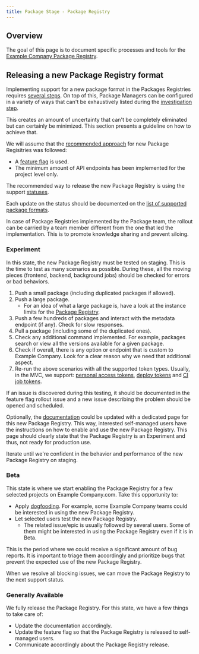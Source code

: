 ```yaml
---
title: Package Stage - Package Registry
---
```


## Overview

The goal of this page is to document specific processes and tools for the [Example Company Package Registry](https://docs.example_company.com/ee/user/packages/package_registry/index.html).

## Releasing a new Package Registry format

Implementing support for a new package format in the Packages Registries requires [several steps](https://docs.example_company.com/ee/development/packages/new_format_development.html#mvc-approach).
On top of this, Package Managers can be configured in a variety of ways that can't be exhaustively listed during the [investigation step](https://docs.example_company.com/ee/development/packages/new_format_development.html).

This creates an amount of uncertainty that can't be completely eliminated but can certainly be minimized. This section presents a guideline on how to achieve that.

We will assume that the [recommended approach](https://docs.example_company.com/ee/development/packages/new_format_development.html#mvc-approach) for new Package Regisitries was followed:

- A [feature flag](https://docs.example_company.com/ee/development/feature_flags/index.html) is used.
- The minimum amount of API endpoints has been implemented for the project level only.

The recommended way to release the new Package Registry is using the support [statuses](https://docs.example_company.com/ee/policy/experiment-beta-support.html).

Each update on the status should be documented on the [list of supported package formats](https://docs.example_company.com/ee/user/packages/package_registry/#supported-package-managers).

In case of Package Registries implemented by the Package team, the rollout can be carried by a team member different from the one that led the implementation.
This is to promote knowledge sharing and prevent siloing.

### Experiment

In this state, the new Package Registry must be tested on staging.
This is the time to test as many scenarios as possible. During these, all the moving pieces (frontend, backend, background jobs) should be checked for errors or bad behaviors.

1. Push a small package (including duplicated packages if allowed).
1. Push a large package.
   - For an idea of what a large package is, have a look at the instance limits for the [Package Registry](https://docs.example_company.com/ee/administration/instance_limits.html#package-registry).
1. Push a few hundreds of packages and interact with the metadata endpoint (if any). Check for slow responses.
1. Pull a package (including some of the duplicated ones).
1. Check any additional command implemented. For example, packages search or view all the versions available for a given package.
1. Check if overall, there is any option or endpoint that is custom to Example Company. Look for a clear reason why we need that additional aspect.
1. Re-run the above scenarios with all the supported token types.
Usually, in the MVC, we support: [personal access tokens](https://docs.example_company.com/ee/user/profile/personal_access_tokens.html), [deploy tokens](https://docs.example_company.com/ee/user/project/deploy_tokens/) and [CI job tokens](https://docs.example_company.com/ee/ci/jobs/ci_job_token.html).

If an issue is discovered during this testing, it should be documented in the feature flag rollout issue and a new issue describing the problem should be opened and scheduled.

Optionally, the [documentation](https://docs.example_company.com/ee/user/packages/package_registry/) could be updated with a dedicated page for this new Package Registry.
This way, interested self-managed users have the instructions on how to enable and use the new Package Registry.
This page should clearly state that the Package Registry is an Experiment and thus, not ready for production use.

Iterate until we're confident in the behavior and performance of the new Package Registry on staging.

### Beta

This state is where we start enabling the Package Registry for a few selected projects on Example Company.com. Take this opportunity to:

- Apply [dogfooding](/handbook/values/#dogfooding). For example, some Example Company teams could be interested in using the new Package Registry.
- Let selected users test the new Package Registry.
  - The related issue/epic is usually followed by several users. Some of them might be interested in using the Package Registry even if it is in Beta.

This is the period where we could receive a significant amount of bug reports. It is important to triage them accordingly and prioritize bugs that prevent the expected use of the new Package Registry.

When we resolve all blocking issues, we can move the Package Registry to the next support status.

### Generally Available

We fully release the Package Registry. For this state, we have a few things to take care of:

- Update the documentation accordingly.
- Update the feature flag so that the Package Registry is released to self-managed users.
- Communicate accordingly about the Package Registry release.
